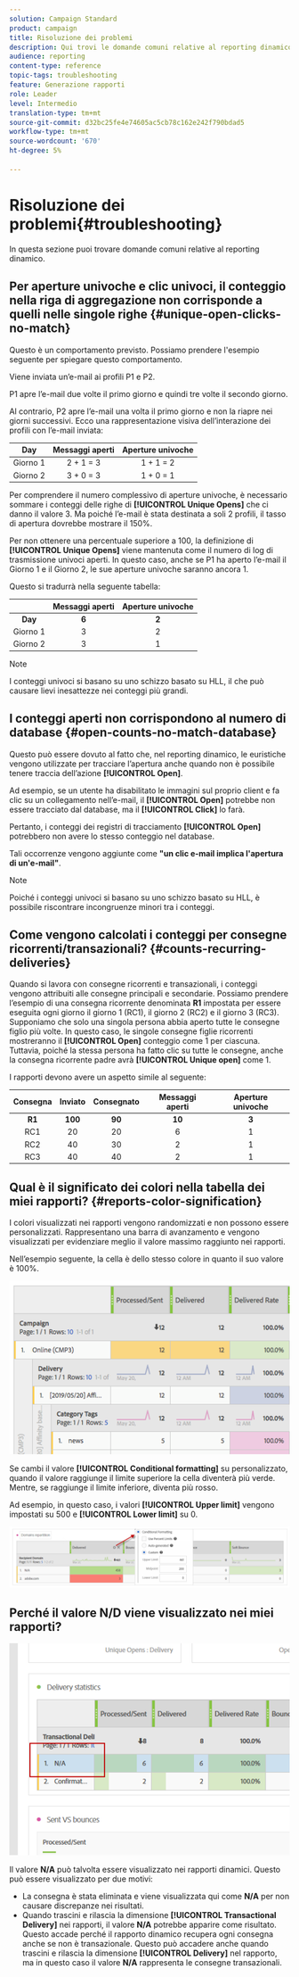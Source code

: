 ```yaml
---
solution: Campaign Standard
product: campaign
title: Risoluzione dei problemi
description: Qui trovi le domande comuni relative al reporting dinamico.
audience: reporting
content-type: reference
topic-tags: troubleshooting
feature: Generazione rapporti
role: Leader
level: Intermedio
translation-type: tm+mt
source-git-commit: d32bc25fe4e74605ac5cb78c162e242f790bdad5
workflow-type: tm+mt
source-wordcount: '670'
ht-degree: 5%

---
```



# Risoluzione dei problemi{#troubleshooting}

In questa sezione puoi trovare domande comuni relative al reporting dinamico.

## Per aperture univoche e clic univoci, il conteggio nella riga di aggregazione non corrisponde a quelli nelle singole righe {#unique-open-clicks-no-match}

Questo è un comportamento previsto.
Possiamo prendere l&#39;esempio seguente per spiegare questo comportamento.

Viene inviata un’e-mail ai profili P1 e P2.

P1 apre l’e-mail due volte il primo giorno e quindi tre volte il secondo giorno.

Al contrario, P2 apre l’e-mail una volta il primo giorno e non la riapre nei giorni successivi.
Ecco una rappresentazione visiva dell’interazione dei profili con l’e-mail inviata:

<table> 
 <thead> 
  <tr> 
   <th align="center"> <strong>Day</strong> <br /> </th> 
   <th align="center"> <strong>Messaggi aperti</strong> <br /> </th> 
   <th align="center"> <strong>Aperture univoche</strong> <br /> </th> 
  </tr> 
 </thead> 
 <tbody> 
  <tr> 
   <td align="center"> Giorno 1<br /> </td> 
   <td align="center"> 2 + 1 = 3<br /> </td> 
   <td align="center"> 1 + 1 = 2<br /> </td> 
  </tr> 
  <tr> 
   <td align="center"> Giorno 2<br /> </td> 
   <td align="center"> 3 + 0 = 3<br /> </td> 
   <td align="center"> 1 + 0 = 1<br /> </td> 
  </tr>
 </tbody> 
</table>

Per comprendere il numero complessivo di aperture univoche, è necessario sommare i conteggi delle righe di **[!UICONTROL Unique Opens]** che ci danno il valore 3. Ma poiché l’e-mail è stata destinata a soli 2 profili, il tasso di apertura dovrebbe mostrare il 150%.

Per non ottenere una percentuale superiore a 100, la definizione di **[!UICONTROL Unique Opens]** viene mantenuta come il numero di log di trasmissione univoci aperti. In questo caso, anche se P1 ha aperto l’e-mail il Giorno 1 e il Giorno 2, le sue aperture univoche saranno ancora 1.

Questo si tradurrà nella seguente tabella:

<table> 
 <thead> 
  <tr> 
   <th align="center"> <strong></strong> <br /> </th> 
   <th align="center"> <strong>Messaggi aperti</strong> <br /> </th> 
   <th align="center"> <strong>Aperture univoche</strong> <br /> </th> 
  </tr> 
 </thead> 
 <tbody> 
  <tr> 
   <td align="center"> <strong> Day </strong><br /> </td> 
   <td align="center"> <strong> 6  </strong><br /> </td> 
   <td align="center"> <strong> 2</strong><br /> </td>
  </tr> 
  <tr>
  <tr> 
   <td align="center"> Giorno 1<br /> </td> 
   <td align="center"> 3<br /> </td> 
   <td align="center"> 2<br /> </td>
  </tr> 
  <tr> 
   <td align="center"> Giorno 2<br /> </td> 
   <td align="center"> 3<br /> </td> 
   <td align="center"> 1<br /> </td> 
  </tr> 
 </tbody> 
</table>

>[!NOTE]
>
>I conteggi univoci si basano su uno schizzo basato su HLL, il che può causare lievi inesattezze nei conteggi più grandi.

## I conteggi aperti non corrispondono al numero di database {#open-counts-no-match-database}

Questo può essere dovuto al fatto che, nel reporting dinamico, le euristiche vengono utilizzate per tracciare l’apertura anche quando non è possibile tenere traccia dell’azione **[!UICONTROL Open]**.

Ad esempio, se un utente ha disabilitato le immagini sul proprio client e fa clic su un collegamento nell’e-mail, il **[!UICONTROL Open]** potrebbe non essere tracciato dal database, ma il **[!UICONTROL Click]** lo farà.

Pertanto, i conteggi dei registri di tracciamento **[!UICONTROL Open]** potrebbero non avere lo stesso conteggio nel database.

Tali occorrenze vengono aggiunte come **&quot;un clic e-mail implica l&#39;apertura di un&#39;e-mail&quot;**.

>[!NOTE]
>
>Poiché i conteggi univoci si basano su uno schizzo basato su HLL, è possibile riscontrare incongruenze minori tra i conteggi.

## Come vengono calcolati i conteggi per consegne ricorrenti/transazionali? {#counts-recurring-deliveries}

Quando si lavora con consegne ricorrenti e transazionali, i conteggi vengono attribuiti alle consegne principali e secondarie.
Possiamo prendere l’esempio di una consegna ricorrente denominata **R1** impostata per essere eseguita ogni giorno il giorno 1 (RC1), il giorno 2 (RC2) e il giorno 3 (RC3).
Supponiamo che solo una singola persona abbia aperto tutte le consegne figlio più volte. In questo caso, le singole consegne figlie ricorrenti mostreranno il **[!UICONTROL Open]** conteggio come 1 per ciascuna.
Tuttavia, poiché la stessa persona ha fatto clic su tutte le consegne, anche la consegna ricorrente padre avrà **[!UICONTROL Unique open]** come 1.

I rapporti devono avere un aspetto simile al seguente:

<table> 
 <thead> 
  <tr> 
   <th align="center"> <strong>Consegna</strong> <br /> </th> 
   <th align="center"> <strong>Inviato</strong> <br /> </th> 
   <th align="center"> <strong>Consegnato</strong> <br /> </th>
   <th align="center"> <strong>Messaggi aperti</strong> <br /> </th> 
   <th align="center"> <strong>Aperture univoche</strong> <br /> </th>
  </tr> 
 </thead> 
 <tbody> 
  <tr> 
   <td align="center"> <strong>R1<br/> </td> 
   <td align="center"> <strong>100<br/> </td> 
   <td align="center"> <strong>90<br/> </td> 
   <td align="center"> <strong>10<br/> </td> 
   <td align="center"> <strong>3<br/> </td> 
  </tr> 
  <tr> 
   <td align="center"> RC1<br/> </td> 
   <td align="center"> 20<br /> </td> 
   <td align="center"> 20<br /> </td> 
   <td align="center"> 6<br /> </td> 
   <td align="center"> 1<br /> </td> 
  </tr>
    <tr> 
   <td align="center"> RC2<br /> </td> 
   <td align="center"> 40<br /> </td> 
   <td align="center"> 30<br /> </td> 
   <td align="center"> 2<br /> </td> 
   <td align="center"> 1<br /> </td> 
  </tr> 
    <tr> 
   <td align="center"> RC3<br /> </td> 
   <td align="center"> 40<br /> </td> 
   <td align="center"> 40<br /> </td> 
   <td align="center"> 2<br /> </td> 
   <td align="center"> 1<br /> </td> 
  </tr> 
 </tbody> 
</table>

## Qual è il significato dei colori nella tabella dei miei rapporti? {#reports-color-signification}

I colori visualizzati nei rapporti vengono randomizzati e non possono essere personalizzati. Rappresentano una barra di avanzamento e vengono visualizzati per evidenziare meglio il valore massimo raggiunto nei rapporti.

Nell’esempio seguente, la cella è dello stesso colore in quanto il suo valore è 100%.

![](assets/troubleshooting_1.png)

Se cambi il valore **[!UICONTROL Conditional formatting]** su personalizzato, quando il valore raggiunge il limite superiore la cella diventerà più verde. Mentre, se raggiunge il limite inferiore, diventa più rosso.

Ad esempio, in questo caso, i valori **[!UICONTROL Upper limit]** vengono impostati su 500 e **[!UICONTROL Lower limit]** su 0.

![](assets/troubleshooting_2.png)

## Perché il valore N/D viene visualizzato nei miei rapporti?

![](assets/troubleshooting_3.png)

Il valore **N/A** può talvolta essere visualizzato nei rapporti dinamici. Questo può essere visualizzato per due motivi:

* La consegna è stata eliminata e viene visualizzata qui come **N/A** per non causare discrepanze nei risultati.
* Quando trascini e rilascia la dimensione **[!UICONTROL Transactional Delivery]** nei rapporti, il valore **N/A** potrebbe apparire come risultato. Questo accade perché il rapporto dinamico recupera ogni consegna anche se non è transazionale.
Questo può accadere anche quando trascini e rilascia la dimensione **[!UICONTROL Delivery]** nel rapporto, ma in questo caso il valore **N/A** rappresenta le consegne transazionali.
